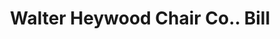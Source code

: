 ---
doi: 10.7916/D8RR399B
date_other: '1880'
date_other_textual: 1880-1889
form: printed ephemera
genre:
- Invoices
name:
- Walter Heywood Chair Co.
object_in_context_url: https://biggert.cul.columbia.edu/items/view/ave_biggert_01147
subject_hierarchical_geographic:
- New York, New York, United States
subject_name:
- Walter Heywood Chair Co.
title: Walter Heywood Chair Co.. Bill
sort_title: Walter Heywood Chair Co.. Bill
call_number: ave_biggert_01147
coordinates:
- 40.71277777777778,-74.00583333333333
pid: ave_biggert_01147
identifiers: ave_biggert_01147
canvas_id: ldpd:396411
permalink: "/items/ave_biggert_01147/"
layout: iiif-image-page
---